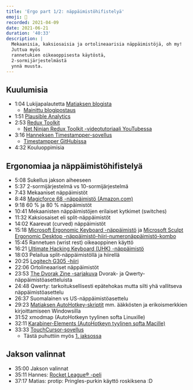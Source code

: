 ```yaml
---
title: 'Ergo part 1/2: näppäimistöhifistelyä'
emoji: 👐
recorded: 2021-04-09
date: 2021-06-21
duration: '40:33'
description: |
  Mekaanisia, kaksiosaisia ja ortolineaarisia näppäimistöjä, oh my!
  Juttua myös
  rannetukien oikeaoppisesta käytöstä,
  2-sormijärjestelmästä
  ynnä muusta.
---
```


## Kuulumisia

- 1:04 Lukijapalautetta [Matiaksen blogista][mtsknn-blog]
  - [Mainittu blogipostaus][mtsknn-blog-post]
- 1:51 [Plausible Analytics][plausible]
- 2:53 [Redux Toolkit][redux-toolkit]
  - [Net Ninjan Redux Toolkit -videotutoriaali YouTubessa][redux-toolkit-net-ninja]
- 3:16 [Hanneksen Timestampper-sovellus][timestampper]
  - [Timestampper GitHubissa][timestampper-github]
- 4:32 Kouluoppimisia

## Ergonomiaa ja näppäimistöhifistelyä

- 5:08 Sukellus jakson aiheeseen
- 5:37 2-sormijärjestelmä vs 10-sormijärjestelmä
- 7:43 Mekaaniset näppäimistöt
- 8:48 [Magicforce 68 -näppäimistö (Amazon.com)][magicforce]
- 9:18 60 % ja 80 % näppäimistöt
- 10:41 Mekaanisten näppäimistöjen erilaiset kytkimet (switches)
- 11:32 Kaksiosaiset eli split-näppäimistöt
- 14:02 Kaarevat (curved) näppäimistöt
- 15:18 [Microsoft Ergonomic Keyboard -näppäimistö][microsoft-ergonomic-keyboard]
  ja [Microsoft Sculpt Ergonomic Desktop -näppäimistö-hiiri-numeronäppäimistö-kombo][microsoft-sculpt-ergonomic-desktop]
- 15:45 Rannetuen (wrist rest) oikeaoppinen käyttö
- 16:21 [Ultimate Hacking Keyboard (UHK) -näppäimistö][uhk]
- 18:03 Pelailua split-näppäimistöllä ja hiirellä
- 20:25 [Logitech G305 -hiiri][logitech-g305]
- 22:06 Ortolineaariset näppäimistöt
- 23:53 [The Dvorak Zine -sarjakuva][dvorak-zine]
  Dvorak- ja Qwerty-näppäimistöasetteluista
- 24:48 Qwerty: tarkoituksellisesti epätehokas mutta silti yhä vallitseva näppäimistöasettelu
- 26:37 Suomalainen vs US-näppäimistöasettelu
- 29:23 [Matiaksen AutoHotkey-skriptit][ahk-scripts]
  mm. ääkkösten ja erikoismerkkien kirjoittamiseen Windowsilla
- 31:52 xmodmap (AutoHotkeyn tyylinen softa Linuxille)
- 32:11 [Karabiner-Elements (AutoHotkeyn tyylinen softa Macille)][karabiner-elements]
- 33:33 [TouchCursor-sovellus][touchcursor]
  - Tästä puhuttiin myös [1. jaksossa][ep-1]

## Jakson valinnat

- 35:00 Jakson valinnat
- 35:11 Hannes: [Rocket League&reg; -peli][rocket-league]
- 37:17 Matias: protip: Pringles-purkin käyttö roskiksena :D

[ahk-scripts]: https://github.com/mtsknn/AutoHotkey
[dvorak-zine]: https://www.dvzine.org/zine/
[ep-1]: https://koodikrapula.fi/1/
[karabiner-elements]: https://karabiner-elements.pqrs.org/
[logitech-g305]: https://www.logitechg.com/fi-fi/products/gaming-mice/g305-lightspeed-wireless-gaming-mouse.html
[magicforce]: https://www.amazon.com/Qisan-Mechanical-Keyboard-68-Keys-Magicforce/dp/B01E8KO2B0
[microsoft-ergonomic-keyboard]: https://www.microsoft.com/fi-fi/d/microsoft-ergonomic-keyboard/93841ngdwr1h
[microsoft-sculpt-ergonomic-desktop]: https://www.microsoft.com/fi-fi/d/microsoft-sculpt-ergonomic-desktop/8xk02kz6k69w
[mtsknn-blog-post]: https://mtsknn.fi/blog/how-to-change-modified-date-programmatically-in-episerver/
[mtsknn-blog]: https://mtsknn.fi/blog/
[plausible]: https://plausible.io/
[redux-toolkit-net-ninja]: https://www.youtube.com/watch?v=iBUJVy8phqw
[redux-toolkit]: https://redux-toolkit.js.org/
[rocket-league]: https://www.rocketleague.com/
[timestampper-github]: https://github.com/Steellow/timestampper
[timestampper]: https://hanki.dev/timestampper/
[touchcursor]: https://martin-stone.github.io/touchcursor/
[uhk]: https://ultimatehackingkeyboard.com/
